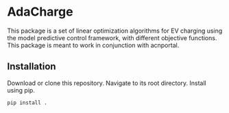 # AdaCharge

This package is a set of linear optimization algorithms for EV
charging using the model predictive control framework, with different
objective functions. This package is meant to work in conjunction with
acnportal.

## Installation
Download or clone this repository. Navigate to its root directory. Install using pip. 

```bash
pip install .
```
